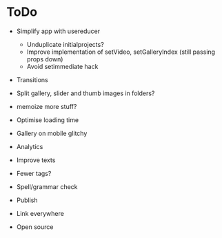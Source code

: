 # ToDo

- Simplify app with usereducer
  - Unduplicate initialprojects?
  - Improve implementation of setVideo, setGalleryIndex (still passing props down)
  - Avoid setimmediate hack
- Transitions
- Split gallery, slider and thumb images in folders?
- memoize more stuff?
- Optimise loading time
- Gallery on mobile glitchy
- Analytics
- Improve texts
- Fewer tags?
- Spell/grammar check

- Publish
- Link everywhere
- Open source
